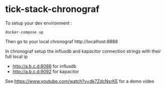 # tick-stack-chronograf

To setup your dev environment : 

```
docker-compose up
```

Then go to your local chronograf http://localhost:8888

In chronograf setup the influxdb and kapacitor connection strings with their full local ip
* http://a.b.c.d:8086 for influxdb
* http://a.b.c.d:9092 for kapacitor

See https://www.youtube.com/watch?v=dk7ZdcNsrKE for a demo video
